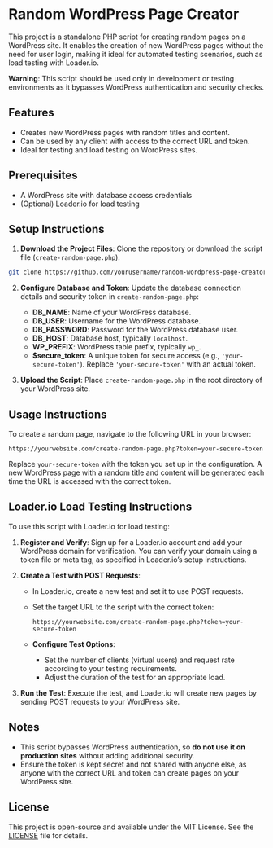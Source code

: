 # Random WordPress Page Creator

This project is a standalone PHP script for creating random pages on a WordPress site. It enables the creation of new WordPress pages without the need for user login, making it ideal for automated testing scenarios, such as load testing with Loader.io.

**Warning**: This script should be used only in development or testing environments as it bypasses WordPress authentication and security checks.

## Features

- Creates new WordPress pages with random titles and content.
- Can be used by any client with access to the correct URL and token.
- Ideal for testing and load testing on WordPress sites.

## Prerequisites

- A WordPress site with database access credentials
- (Optional) Loader.io for load testing

## Setup Instructions

1. **Download the Project Files**: Clone the repository or download the script file (`create-random-page.php`).

```bash
git clone https://github.com/yourusername/random-wordpress-page-creator.git
````

2. **Configure Database and Token**: Update the database connection details and security token in `create-random-page.php`:
   - **DB\_NAME**: Name of your WordPress database.
   - **DB\_USER**: Username for the WordPress database.
   - **DB\_PASSWORD**: Password for the WordPress database user.
   - **DB\_HOST**: Database host, typically `localhost`.
   - **WP\_PREFIX**: WordPress table prefix, typically `wp_`.
   - **$secure\_token**: A unique token for secure access (e.g., `'your-secure-token'`). Replace `'your-secure-token'` with an actual token.

3. **Upload the Script**: Place `create-random-page.php` in the root directory of your WordPress site.

## Usage Instructions

To create a random page, navigate to the following URL in your browser:

```
https://yourwebsite.com/create-random-page.php?token=your-secure-token
```

Replace `your-secure-token` with the token you set up in the configuration. A new WordPress page with a random title and content will be generated each time the URL is accessed with the correct token.

## Loader.io Load Testing Instructions

To use this script with Loader.io for load testing:

1. **Register and Verify**: Sign up for a Loader.io account and add your WordPress domain for verification. You can verify your domain using a token file or meta tag, as specified in Loader.io’s setup instructions.

2. **Create a Test with POST Requests**:
   - In Loader.io, create a new test and set it to use POST requests.

   - Set the target URL to the script with the correct token:

     ```
     https://yourwebsite.com/create-random-page.php?token=your-secure-token
     ```

   - **Configure Test Options**:
     - Set the number of clients (virtual users) and request rate according to your testing requirements.
     - Adjust the duration of the test for an appropriate load.

3. **Run the Test**: Execute the test, and Loader.io will create new pages by sending POST requests to your WordPress site.

## Notes

- This script bypasses WordPress authentication, so **do not use it on production sites** without adding additional security.
- Ensure the token is kept secret and not shared with anyone else, as anyone with the correct URL and token can create pages on your WordPress site.

## License

This project is open-source and available under the MIT License. See the [LICENSE](LICENSE) file for details.
